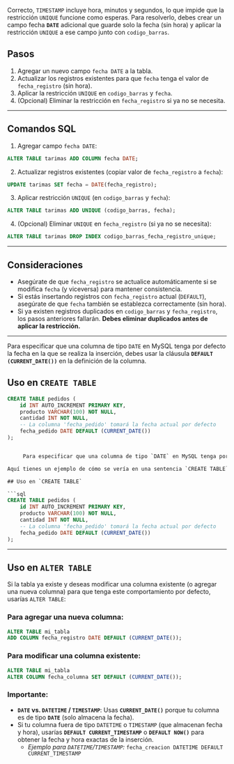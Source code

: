 

Correcto, `TIMESTAMP` incluye hora, minutos y segundos, lo que impide que la restricción `UNIQUE` funcione como esperas. Para resolverlo, debes crear un campo fecha **`DATE`** adicional que guarde solo la fecha (sin hora) y aplicar la restricción `UNIQUE` a ese campo junto con `codigo_barras`.

## Pasos

1.  Agregar un nuevo campo `fecha DATE` a la tabla.
2.  Actualizar los registros existentes para que `fecha` tenga el valor de `fecha_registro` (sin hora).
3.  Aplicar la restricción `UNIQUE` en `codigo_barras` y `fecha`.
4.  (Opcional) Eliminar la restricción en `fecha_registro` si ya no se necesita.

---

## Comandos SQL

1.  Agregar campo `fecha DATE`:

```sql
ALTER TABLE tarimas ADD COLUMN fecha DATE;
````

2.  Actualizar registros existentes (copiar valor de `fecha_registro` a `fecha`):

<!-- end list -->

```sql
UPDATE tarimas SET fecha = DATE(fecha_registro);
```

3.  Aplicar restricción `UNIQUE` (en `codigo_barras` y `fecha`):

<!-- end list -->

```sql
ALTER TABLE tarimas ADD UNIQUE (codigo_barras, fecha);
```

4.  (Opcional) Eliminar `UNIQUE` en `fecha_registro` (si ya no se necesita):

<!-- end list -->

```sql
ALTER TABLE tarimas DROP INDEX codigo_barras_fecha_registro_unique;
```

-----

## Consideraciones

  * Asegúrate de que `fecha_registro` se actualice automáticamente si se modifica `fecha` (y viceversa) para mantener consistencia.
  * Si estás insertando registros con `fecha_registro` actual (`DEFAULT`), asegúrate de que `fecha` también se establezca correctamente (sin hora).
  * Si ya existen registros duplicados en `codigo_barras` y `fecha_registro`, los pasos anteriores fallarán. **Debes eliminar duplicados antes de aplicar la restricción.**

-----

Para especificar que una columna de tipo `DATE` en MySQL tenga por defecto la fecha en la que se realiza la inserción, debes usar la cláusula **`DEFAULT (CURRENT_DATE())`** en la definición de la columna.

## Uso en `CREATE TABLE`

```sql
CREATE TABLE pedidos (
    id INT AUTO_INCREMENT PRIMARY KEY,
    producto VARCHAR(100) NOT NULL,
    cantidad INT NOT NULL,
    -- La columna 'fecha_pedido' tomará la fecha actual por defecto
    fecha_pedido DATE DEFAULT (CURRENT_DATE())
);


     Para especificar que una columna de tipo `DATE` en MySQL tenga por defecto la fecha en la que se realiza la inserción, debes usar la cláusula **`DEFAULT (CURRENT_DATE())`** en la definición de la columna.

Aquí tienes un ejemplo de cómo se vería en una sentencia `CREATE TABLE`:

## Uso en `CREATE TABLE`

```sql
CREATE TABLE pedidos (
    id INT AUTO_INCREMENT PRIMARY KEY,
    producto VARCHAR(100) NOT NULL,
    cantidad INT NOT NULL,
    -- La columna 'fecha_pedido' tomará la fecha actual por defecto
    fecha_pedido DATE DEFAULT (CURRENT_DATE())
);
```

-----

## Uso en `ALTER TABLE`

Si la tabla ya existe y deseas modificar una columna existente (o agregar una nueva columna) para que tenga este comportamiento por defecto, usarías `ALTER TABLE`:

### Para agregar una nueva columna:

```sql
ALTER TABLE mi_tabla
ADD COLUMN fecha_registro DATE DEFAULT (CURRENT_DATE());
```

### Para modificar una columna existente:

```sql
ALTER TABLE mi_tabla
ALTER COLUMN fecha_columna SET DEFAULT (CURRENT_DATE());
```

### **Importante:**

  * **`DATE` vs. `DATETIME` / `TIMESTAMP`**: Usas **`CURRENT_DATE()`** porque tu columna es de tipo **`DATE`** (solo almacena la fecha).
  * Si tu columna fuera de tipo `DATETIME` o `TIMESTAMP` (que almacenan fecha y hora), usarías **`DEFAULT CURRENT_TIMESTAMP`** o **`DEFAULT NOW()`** para obtener la fecha y hora exactas de la inserción.
      * *Ejemplo para `DATETIME`/`TIMESTAMP`:* `fecha_creacion DATETIME DEFAULT CURRENT_TIMESTAMP`
